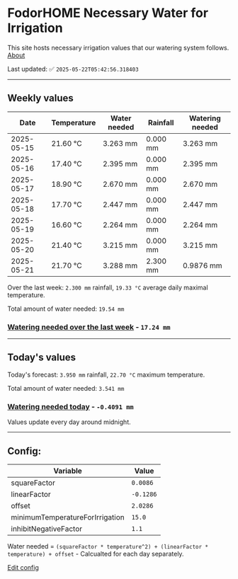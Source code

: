 # FodorHOME Necessary Water for Irrigation

This site hosts necessary irrigation values that our watering system follows. [About](https://github.com/redyau/irrigation)

Last updated: ✅ `2025-05-22T05:42:56.318403`

---

## Weekly values

| Date | Temperature | Water needed | Rainfall | Watering needed |
|-----|-----|-----|-----|-----|
| 2025-05-15 | 21.60 °C | 3.263 mm | 0.000 mm | 3.263 mm |
| 2025-05-16 | 17.40 °C | 2.395 mm | 0.000 mm | 2.395 mm |
| 2025-05-17 | 18.90 °C | 2.670 mm | 0.000 mm | 2.670 mm |
| 2025-05-18 | 17.70 °C | 2.447 mm | 0.000 mm | 2.447 mm |
| 2025-05-19 | 16.60 °C | 2.264 mm | 0.000 mm | 2.264 mm |
| 2025-05-20 | 21.40 °C | 3.215 mm | 0.000 mm | 3.215 mm |
| 2025-05-21 | 21.70 °C | 3.288 mm | 2.300 mm | 0.9876 mm |


Over the last week: `2.300 mm` rainfall, `19.33 °C` average daily maximal temperature.

Total amount of water needed: `19.54 mm`

### [Watering needed over the last week](lastweek.txt) - `17.24 mm`

---

## Today's values

Today's forecast: `3.950 mm` rainfall, `22.70 °C` maximum temperature.

Total amount of water needed: `3.541 mm`

### [Watering needed today](today.txt) - `-0.4091 mm`

Values update every day around midnight.

---

## Config:

| Variable | Value |
|-----|-----|
| squareFactor | `0.0086` |
| linearFactor | `-0.1286` |
| offset | `2.0286` |
| minimumTemperatureForIrrigation | `15.0` |
| inhibitNegativeFactor | `1.1` |

Water needed = `(squareFactor * temperature^2) + (linearFactor * temperature) + offset` - Calcualted for each day separately.

[Edit config](https://github.com/RedyAu/irrigation/edit/main/config.json)
